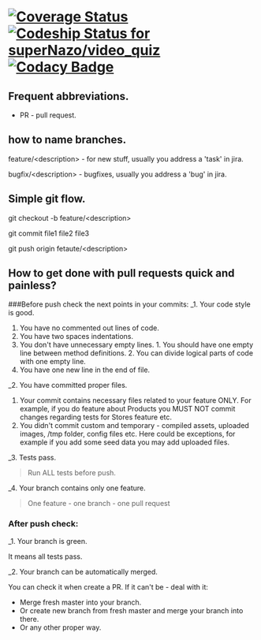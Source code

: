 [![Coverage Status](https://coveralls.io/repos/github/superNazo/video_quiz/badge.svg?branch=master&)](https://coveralls.io/github/superNazo/video_quiz?branch=master) [![Codeship Status for superNazo/video_quiz](https://codeship.com/projects/5c5eef50-c777-0133-7cf7-6e2d04338f84/status?branch=master)](https://codeship.com/projects/139036) [![Codacy Badge](https://api.codacy.com/project/badge/grade/f08ec20eb42d40efb140b96d62811fa1)](https://www.codacy.com/app/sch-icq/video_quiz) 
==============

## Frequent abbreviations.
* PR - pull request.

## how to name branches.

feature/\<description\> - for new stuff, usually you address a 'task' in jira. 

bugfix/\<description\> - bugfixes, usually you address a 'bug' in jira. 

## Simple git flow.

git checkout -b feature/\<description\>

git commit file1 file2 file3

git push origin fetaute/\<description\>

## How to get done with pull requests quick and painless? 

###Before push check the next points in your commits:
_1. Your code style is good.

> 
  1. You have no commented out lines of code. 
  2. You have two spaces indentations.
  3. You don't have unnecessary empty lines.
    1. You should have one empty line between method definitions. 
    2. You can divide logical parts of code with one empty line.
  4. You have one new line in the end of file. 

_2. You have committed proper files. 

>
  1. Your commit contains necessary files related to your feature ONLY. For example, if you do feature about Products you MUST NOT commit changes regarding tests for Stores feature etc.
  2. You didn't commit custom and temporary - compiled assets, uploaded images, /tmp folder, config files etc. Here could be exceptions, for example if you add some seed data you may add uploaded files. 

_3. Tests pass. 

> Run ALL tests before push. 

_4. Your branch contains only one feature. 

> One feature - one branch - one pull request

### After push check:
_1. Your branch is green. 

> 
It means all tests pass. 

_2. Your branch can be automatically merged. 

> 
You can check it when create a PR. If it can't be - deal with it:
* Merge fresh master into your branch. 
* Or create new branch from fresh master and merge your branch into there. 
* Or any other proper way. 
